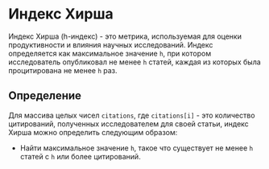 # Индекс Хирша

Индекс Хирша (h-индекс) - это метрика, используемая для оценки продуктивности и влияния научных исследований. Индекс определяется как максимальное значение `h`, при котором исследователь опубликовал не менее `h` статей, каждая из которых была процитирована не менее `h` раз.

## Определение

Для массива целых чисел `citations`, где `citations[i]` - это количество цитирований, полученных исследователем для своей статьи, индекс Хирша можно определить следующим образом:

- Найти максимальное значение `h`, такое что существует не менее `h` статей с `h` или более цитирований.

